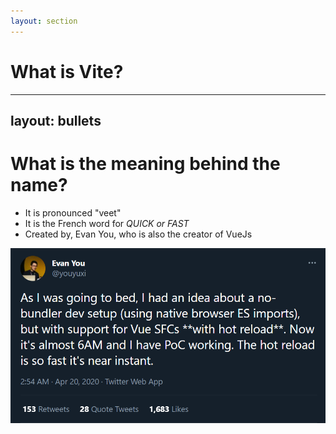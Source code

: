 ```yaml
---
layout: section
---
```


# What is Vite?

---
layout: bullets
---

# What is the meaning behind the name?

<v-clicks>

- It is pronounced "veet"
- It is the French word for _QUICK or FAST_
- Created by, Evan You, who is also the creator of VueJs

</v-clicks>

<img v-click src='/vite-concept.png' class='w-125 mt-5 mx-auto' />

<!--
-->
